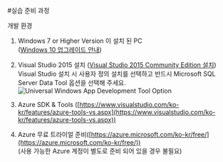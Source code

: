 ﻿#실습 준비 과정

개발 환경 

1. Windows 7 or Higher Version 이 설치 된 PC<br> 
   ([Windows 10 업그레이드 안내](https://www.microsoft.com/ko-kr/windows/windows-10-upgrade))

2. Visual Studio 2015 설치 ([Visual Studio 2015 Community Edition 설치](https://www.visualstudio.com/ko-kr/products/visual-studio-community-vs.aspx))<br>
   Visual Studio 설치 시 사용자 정의 설치를 선택하고 반드시 Microsoft SQL Server Data Tool 옵션을 선택해 주세요.<br>
   ![Universal Windows App Development Tool Option](https://github.com/KoreaEva/IoT/Labs/IoT_Hub/images/Setup_Universal_Windows_App_Development_Tool.JPG)
   <br>

3. Azure SDK & Tools ([https://www.visualstudio.com/ko-kr/features/azure-tools-vs.aspx](https://www.visualstudio.com/ko-kr/features/azure-tools-vs.aspx))

4. Azure 무료 트라이얼 준비([https://azure.microsoft.com/ko-kr/free/](https://azure.microsoft.com/ko-kr/free/))<br>
(사용 가능한 Azure 계정이 별도로 준비 되어 있을 경우 불필요)

